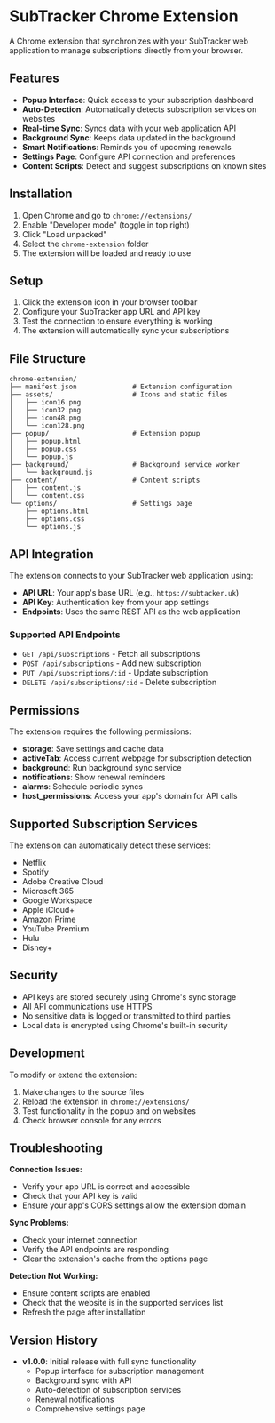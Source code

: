 # SubTracker Chrome Extension

A Chrome extension that synchronizes with your SubTracker web application to manage subscriptions directly from your browser.

## Features

- **Popup Interface**: Quick access to your subscription dashboard
- **Auto-Detection**: Automatically detects subscription services on websites
- **Real-time Sync**: Syncs data with your web application API
- **Background Sync**: Keeps data updated in the background
- **Smart Notifications**: Reminds you of upcoming renewals
- **Settings Page**: Configure API connection and preferences
- **Content Scripts**: Detect and suggest subscriptions on known sites

## Installation

1. Open Chrome and go to `chrome://extensions/`
2. Enable "Developer mode" (toggle in top right)
3. Click "Load unpacked"
4. Select the `chrome-extension` folder
5. The extension will be loaded and ready to use

## Setup

1. Click the extension icon in your browser toolbar
2. Configure your SubTracker app URL and API key
3. Test the connection to ensure everything is working
4. The extension will automatically sync your subscriptions

## File Structure

```
chrome-extension/
├── manifest.json              # Extension configuration
├── assets/                    # Icons and static files
│   ├── icon16.png
│   ├── icon32.png
│   ├── icon48.png
│   └── icon128.png
├── popup/                     # Extension popup
│   ├── popup.html
│   ├── popup.css
│   └── popup.js
├── background/                # Background service worker
│   └── background.js
├── content/                   # Content scripts
│   ├── content.js
│   └── content.css
└── options/                   # Settings page
    ├── options.html
    ├── options.css
    └── options.js
```

## API Integration

The extension connects to your SubTracker web application using:

- **API URL**: Your app's base URL (e.g., `https://subtacker.uk`)
- **API Key**: Authentication key from your app settings
- **Endpoints**: Uses the same REST API as the web application

### Supported API Endpoints

- `GET /api/subscriptions` - Fetch all subscriptions
- `POST /api/subscriptions` - Add new subscription
- `PUT /api/subscriptions/:id` - Update subscription
- `DELETE /api/subscriptions/:id` - Delete subscription

## Permissions

The extension requires the following permissions:

- **storage**: Save settings and cache data
- **activeTab**: Access current webpage for subscription detection
- **background**: Run background sync service
- **notifications**: Show renewal reminders
- **alarms**: Schedule periodic syncs
- **host_permissions**: Access your app's domain for API calls

## Supported Subscription Services

The extension can automatically detect these services:

- Netflix
- Spotify
- Adobe Creative Cloud
- Microsoft 365
- Google Workspace
- Apple iCloud+
- Amazon Prime
- YouTube Premium
- Hulu
- Disney+

## Security

- API keys are stored securely using Chrome's sync storage
- All API communications use HTTPS
- No sensitive data is logged or transmitted to third parties
- Local data is encrypted using Chrome's built-in security

## Development

To modify or extend the extension:

1. Make changes to the source files
2. Reload the extension in `chrome://extensions/`
3. Test functionality in the popup and on websites
4. Check browser console for any errors

## Troubleshooting

**Connection Issues:**
- Verify your app URL is correct and accessible
- Check that your API key is valid
- Ensure your app's CORS settings allow the extension domain

**Sync Problems:**
- Check your internet connection
- Verify the API endpoints are responding
- Clear the extension's cache from the options page

**Detection Not Working:**
- Ensure content scripts are enabled
- Check that the website is in the supported services list
- Refresh the page after installation

## Version History

- **v1.0.0**: Initial release with full sync functionality
  - Popup interface for subscription management
  - Background sync with API
  - Auto-detection of subscription services
  - Renewal notifications
  - Comprehensive settings page